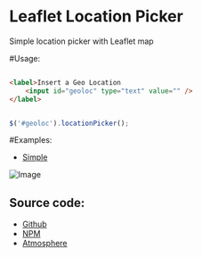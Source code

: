 Leaflet Location Picker
============

Simple location picker with Leaflet map

#Usage:

```html

<label>Insert a Geo Location 
	<input id="geoloc" type="text" value="" />
</label>

```

```javascript

$('#geoloc').locationPicker();

```

#Examples:

* [Simple](examples/simple.html)


![Image](https://raw.githubusercontent.com/stefanocudini/leaflet-locationpicker/master/images/leaflet-locationpicker.png)


Source code:
------

* [Github](https://github.com/stefanocudini/leaflet-locationpicker)
* [NPM](https://npmjs.org/package/leaflet-locationpicker)
* [Atmosphere](https://atmosphere.meteor.com/package/leaflet-locationpicker)
